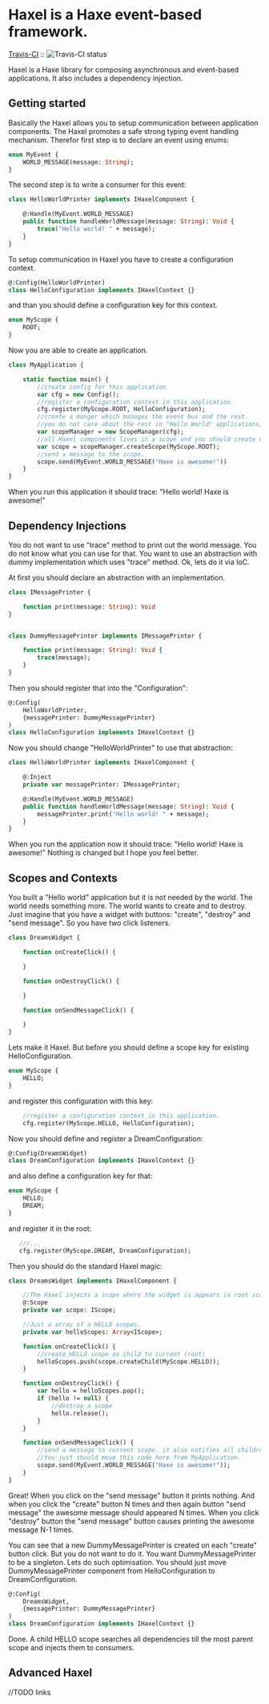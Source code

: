 # Haxel is a Haxe event-based framework.

[Travis-CI](https://travis-ci.org/HaxelTeam/haxel-core) :: ![Travis-CI status](https://travis-ci.org/HaxelTeam/haxel-core.svg?branch=master)

Haxel is a Haxe library for composing asynchronous and event-based applications.
It also includes a dependency injection.

## Getting started

Basically the Haxel allows you to setup communication between application components.
The Haxel promotes a safe strong typing event handling mechanism. Therefor first step is to
declare an event using enums:

```haxe
enum MyEvent {
    WORLD_MESSAGE(message: String);
}
```

The second step is to write a consumer for this event:

```haxe
class HelloWorldPrinter implements IHaxelComponent {

    @:Handle(MyEvent.WORLD_MESSAGE)
    public function handleWorldMessage(message: String): Void {
        trace("Hello world! " + message);
    }
}
```

To setup communication in Haxel you have to create a configuration context.

```haxe
@:Config(HelloWorldPrinter)
class HelloConfiguration implements IHaxelContext {}
```

and than you should define a configuration key for this context. 

```haxe
enum MyScope {
    ROOT;
}
```

Now you are able to create an application.
```haxe
class MyApplication {

    static function main() {
        //create config for this application
        var cfg = new Config();
        //register a configuration context in this application.
        cfg.register(MyScope.ROOT, HelloConfiguration);
        //create a manger which manages the event bus and the rest.
        //you do not care about the rest in "Hello World" applications, isn't it?
        var scopeManager = new ScopeManager(cfg);
        //all Haxel components lives in a scope and you should create one.
        var scope = scopeManager.createScope(MyScope.ROOT);
        //send a message to the scope.
        scope.send(MyEvent.WORLD_MESSAGE("Haxe is awesome!"))
    }
}
```

When you run this application it should trace:
 "Hello world! Haxe is awesome!"

## Dependency Injections

You do not want to use "trace" method to print out the world message.
You do not know what you can use for that.
You want to use an abstraction with dummy implementation which uses "trace" method.
Ok, lets do it via IoC.

At first you should declare an abstraction with an implementation.

```haxe
class IMessagePrinter {

    function print(message: String): Void
}


class DummyMessagePrinter implements IMessagePrinter {

    function print(message: String): Void {
        trace(message);
    }
}
```

Then you should register that into the "Configuration":

```haxe
@:Config(
    HelloWorldPrinter,
    {messagePrinter: DummyMessagePrinter}
)
class HelloConfiguration implements IHaxelContext {}
```

Now you should change "HelloWorldPrinter" to use that abstraction:


```haxe
class HelloWorldPrinter implements IHaxelComponent {

    @:Inject
    private var messagePrinter: IMessagePrinter;

    @:Handle(MyEvent.WORLD_MESSAGE)
    public function handleWorldMessage(message: String): Void {
        messagePrinter.print("Hello world! " + message);
    }
}
```

When you run the application now it should trace:
 "Hello world! Haxe is awesome!"
Nothing is changed but I hope you feel better.

## Scopes and Contexts

You built a "Hello world" application but it is not needed by the world.
The world needs something more. The world wants to create and to destroy.
Just imagine that you have a widget with buttons: "create", "destroy" and "send message".
So you have two click listeners.

```haxe
class DreamsWidget {

    function onCreateClick() {

    }

    function onDestroyClick() {

    }

    function onSendMessageClick() {

    }
}

```
Lets make it Haxel. But before you should define a scope key for existing HelloConfiguration.

```haxe
enum MyScope {
    HELLO;
}
```
and register this configuration with this key:

```haxe
    //register a configuration context in this application.
    cfg.register(MyScope.HELLO, HelloConfiguration);
```

Now you should define and register a DreamConfiguration:

```haxe
@:Config(DreamsWidget)
class DreamConfiguration implements IHaxelContext {}
```
and also define a configuration key for that:

```haxe
enum MyScope {
    HELLO;
    DREAM;
}
```
and register it in the root:
```haxe
   ///...
   cfg.register(MyScope.DREAM, DreamConfiguration);
```

Then you should do the standard Haxel magic:

```haxe
class DreamsWidget implements IHaxelComponent {

    //The Haxel injects a scope where the widget is appears (a root scope in our case)
    @:Scope
    private var scope: IScope;

    //Just a array of a HELLO scopes.
    private var helloScopes: Array<IScope>;

    function onCreateClick() {
        //create HELLO scope as child to current (root)
        helloScopes.push(scope.createChild(MyScope.HELLO));
    }

    function onDestroyClick() {
        var hello = helloScopes.pop();
        if (hello != null) {
            //destroy a scope
            hello.release();
        }
    }

    function onSendMessageClick() {
        //send a message to current scope. it also notifies all childrens.
        //You just should move this code here from MyApplication.
        scope.send(MyEvent.WORLD_MESSAGE("Haxe is awesome!"));
    }
}

```

Great! When you click on the "send message" button it prints nothing.
And when you click the "create" button N times and then again button "send message"
the awesome message should appeared N times.
When you click "destroy" button the "send message" button causes printing the awesome message N-1 times.

You can see that a new DummyMessagePrinter is created on each "create" button click.
But you do not want to do it. You want DummyMessagePrinter to be a singleton.
Lets do such optimisation. You should just move DummyMessagePrinter component
from HelloConfiguration to DreamConfiguration.

```haxe
@:Config(
    DreamsWidget,
    {messagePrinter: DummyMessagePrinter}
)
class DreamConfiguration implements IHaxelContext {}
```
Done.
A child HELLO scope searches all dependencies till the most parent scope and injects them to consumers.

## Advanced Haxel

//TODO links

